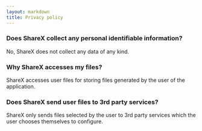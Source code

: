 ```yaml
---
layout: markdown
title: Privacy policy
---
```


### Does ShareX collect any personal identifiable information?

No, ShareX does not collect any data of any kind.

### Why ShareX accesses my files?

ShareX accesses user files for storing files generated by the user of the application.

### Does ShareX send user files to 3rd party services?

ShareX only sends files selected by the user to 3rd party services which the user chooses themselves to configure.